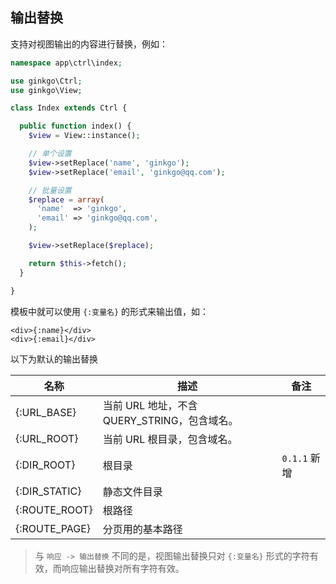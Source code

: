 ## 输出替换

支持对视图输出的内容进行替换，例如：

``` php
namespace app\ctrl\index;

use ginkgo\Ctrl;
use ginkgo\View;

class Index extends Ctrl {

  public function index() {
    $view = View::instance();

    // 单个设置
    $view->setReplace('name', 'ginkgo');
    $view->setReplace('email', 'ginkgo@qq.com');

    // 批量设置
    $replace = array(
      'name'  => 'ginkgo',
      'email' => 'ginkgo@qq.com',
    );

    $view->setReplace($replace);

    return $this->fetch();
  }

}
```

模板中就可以使用 `{:变量名}` 的形式来输出值，如：

``` markup
<div>{:name}</div>
<div>{:email}</div>
```

以下为默认的输出替换

| 名称 | 描述 | 备注 |
| - | - | - |
| {\:URL_BASE} | 当前 URL 地址，不含 QUERY_STRING，包含域名。 | |
| {\:URL_ROOT} | 当前 URL 根目录，包含域名。 | |
| {\:DIR_ROOT} | 根目录 | `0.1.1` 新增 |
| {\:DIR_STATIC} | 静态文件目录 | |
| {\:ROUTE_ROOT} | 根路径 | |
| {\:ROUTE_PAGE} | 分页用的基本路径 | |

> 与 `响应 -> 输出替换` 不同的是，视图输出替换只对 `{:变量名}` 形式的字符有效，而响应输出替换对所有字符有效。
